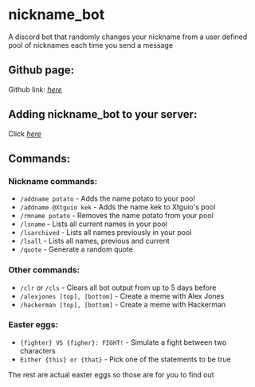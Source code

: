 # nickname_bot
A discord bot that randomly changes your nickname from a user defined pool of nicknames each time you send a message

## Github page:
Github link: *[here](https://github.com/RyanTheNerd/nickname_bot)*

## Adding nickname_bot to your server:
Click *[here](https://discordapp.com/oauth2/authorize?client_id=504395357472686099&permissions=201554944&scope=bot)*

## Commands:

### Nickname commands:
* `/addname potato` - Adds the name potato to your pool
* `/addname @Xtguio kek` - Adds the name kek to Xtguio's pool
* `/rmname potato` - Removes the name potato from your pool
* `/lsname` - Lists all current names in your pool
* `/lsarchived` - Lists all names previously in your pool
* `/lsall` - Lists all names, previous and current
* `/quote` - Generate a random quote

### Other commands:
* `/clr` or `/cls` - Clears all bot output from up to 5 days before
* `/alexjones [top], [bottom]` - Create a meme with Alex Jones
* `/hackerman [top], [bottom]` - Create a meme with Hackerman

### Easter eggs:
* `{fighter} VS {figher}: FIGHT!` - Simulate a fight between two characters
* `Either {this} or {that}`       - Pick one of the statements to be true

The rest are actual easter eggs so those are for you to find out
